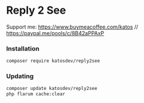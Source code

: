 # Reply 2 See
Support me: 
https://www.buymeacoffee.com/katos // https://paypal.me/pools/c/8B42aPPAxP

### Installation

```sh
composer require katosdev/reply2see
```

### Updating

```sh
composer update katosdev/reply2see
php flarum cache:clear
```

